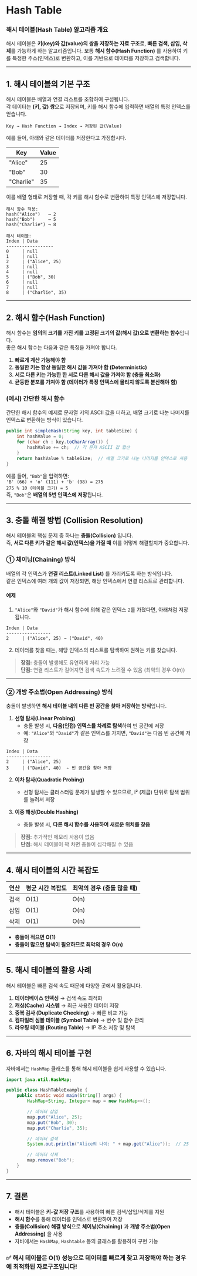 # Hash Table

### 해시 테이블(Hash Table) 알고리즘 개요  
해시 테이블은 **키(key)와 값(value)의 쌍을 저장하는 자료 구조**로, **빠른 검색, 삽입, 삭제**를 가능하게 하는 알고리즘입니다. 보통 **해시 함수(Hash Function)** 를 사용하여 키를 특정한 주소(인덱스)로 변환하고, 이를 기반으로 데이터를 저장하고 검색합니다.

---

## 1. 해시 테이블의 기본 구조  

해시 테이블은 배열과 연결 리스트를 조합하여 구성됩니다.  
각 데이터는 **(키, 값) 쌍**으로 저장되며, 키를 해시 함수에 입력하면 배열의 특정 인덱스를 얻습니다.

```
Key → Hash Function → Index → 저장된 값(Value)
```

예를 들어, 아래와 같은 데이터를 저장한다고 가정합시다.  

| Key   | Value      |
|-------|-----------|
| "Alice"  | 25  |
| "Bob"    | 30  |
| "Charlie"| 35  |

이를 배열 형태로 저장할 때, 각 키를 해시 함수로 변환하여 특정 인덱스에 저장합니다.

```
해시 함수 적용:
hash("Alice")   → 2  
hash("Bob")     → 5  
hash("Charlie") → 8  

해시 테이블:
Index | Data
------------------
0     | null
1     | null
2     | ("Alice", 25)
3     | null
4     | null
5     | ("Bob", 30)
6     | null
7     | null
8     | ("Charlie", 35)
```

---

## 2. 해시 함수(Hash Function)  

해시 함수는 **임의의 크기를 가진 키를 고정된 크기의 값(해시 값)으로 변환하는 함수**입니다.  
좋은 해시 함수는 다음과 같은 특징을 가져야 합니다.

1. **빠르게 계산 가능해야 함**  
2. **동일한 키는 항상 동일한 해시 값을 가져야 함 (Deterministic)**  
3. **서로 다른 키는 가능한 한 서로 다른 해시 값을 가져야 함 (충돌 최소화)**  
4. **균등한 분포를 가져야 함 (데이터가 특정 인덱스에 몰리지 않도록 분산해야 함)**  

### (예시) 간단한 해시 함수  
간단한 해시 함수의 예제로 문자열 키의 ASCII 값을 더하고, 배열 크기로 나눈 나머지를 인덱스로 변환하는 방식이 있습니다.

```java
public int simpleHash(String key, int tableSize) {
    int hashValue = 0;
    for (char ch : key.toCharArray()) {
        hashValue += ch;  // 각 문자 ASCII 값 합산
    }
    return hashValue % tableSize;  // 배열 크기로 나눈 나머지를 인덱스로 사용
}
```

예를 들어, `"Bob"`을 입력하면:  
`'B' (66) + 'o' (111) + 'b' (98) = 275`  
`275 % 10 (테이블 크기) = 5`  
즉, `"Bob"`은 **배열의 5번 인덱스에 저장**됩니다.

---

## 3. 충돌 해결 방법 (Collision Resolution)  

해시 테이블의 핵심 문제 중 하나는 **충돌(Collision)** 입니다.  
즉, **서로 다른 키가 같은 해시 값(인덱스)을 가질 때** 이를 어떻게 해결할지가 중요합니다.  

### ① 체이닝(Chaining) 방식  
배열의 각 인덱스가 **연결 리스트(Linked List)** 를 가리키도록 하는 방식입니다.  
같은 인덱스에 여러 개의 값이 저장되면, 해당 인덱스에서 연결 리스트로 관리합니다.

#### 예제
1. `"Alice"`와 `"David"`가 해시 함수에 의해 같은 인덱스 `2`를 가졌다면, 아래처럼 저장됩니다.

```
Index | Data
-----------------
2     | ("Alice", 25) → ("David", 40)
```

2. 데이터를 찾을 때는, 해당 인덱스의 리스트를 탐색하여 원하는 키를 찾습니다.

> **장점:** 충돌이 발생해도 유연하게 처리 가능  
> **단점:** 연결 리스트가 길어지면 검색 속도가 느려질 수 있음 (최악의 경우 O(n))

---

### ② 개방 주소법(Open Addressing) 방식  
충돌이 발생하면 **해시 테이블 내의 다른 빈 공간을 찾아 저장하는 방식**입니다.

1. **선형 탐사(Linear Probing)**  
   - 충돌 발생 시, **다음(인접) 인덱스를 차례로 탐색**하여 빈 공간에 저장  
   - 예: `"Alice"`와 `"David"`가 같은 인덱스를 가지면, `"David"`는 다음 빈 공간에 저장

```
Index | Data
-----------------
2     | ("Alice", 25)
3     | ("David", 40)  ← 빈 공간을 찾아 저장
```

2. **이차 탐사(Quadratic Probing)**  
   - 선형 탐사는 클러스터링 문제가 발생할 수 있으므로, i² (제곱) 단위로 탐색 범위를 늘려서 저장  

3. **이중 해싱(Double Hashing)**  
   - 충돌 발생 시, **다른 해시 함수를 사용하여 새로운 위치를 찾음**

> **장점:** 추가적인 메모리 사용이 없음  
> **단점:** 해시 테이블이 꽉 차면 충돌이 심각해질 수 있음  

---

## 4. 해시 테이블의 시간 복잡도  

| 연산  | 평균 시간 복잡도 | 최악의 경우 (충돌 많을 때) |
|-------|--------------|-----------------|
| 검색  | O(1)        | O(n)            |
| 삽입  | O(1)        | O(n)            |
| 삭제  | O(1)        | O(n)            |

- **충돌이 적으면 O(1)**
- **충돌이 많으면 탐색이 필요하므로 최악의 경우 O(n)**

---

## 5. 해시 테이블의 활용 사례  
해시 테이블은 빠른 검색 속도 때문에 다양한 곳에서 활용됩니다.

1. **데이터베이스 인덱싱** → 검색 속도 최적화  
2. **캐싱(Cache) 시스템** → 최근 사용한 데이터 저장  
3. **중복 검사 (Duplicate Checking)** → 빠른 비교 가능  
4. **컴파일러 심볼 테이블 (Symbol Table)** → 변수 및 함수 관리  
5. **라우팅 테이블 (Routing Table)** → IP 주소 저장 및 탐색  

---

## 6. 자바의 해시 테이블 구현  

자바에서는 `HashMap` 클래스를 통해 해시 테이블을 쉽게 사용할 수 있습니다.

```java
import java.util.HashMap;

public class HashTableExample {
    public static void main(String[] args) {
        HashMap<String, Integer> map = new HashMap<>();

        // 데이터 삽입
        map.put("Alice", 25);
        map.put("Bob", 30);
        map.put("Charlie", 35);

        // 데이터 검색
        System.out.println("Alice의 나이: " + map.get("Alice"));  // 25

        // 데이터 삭제
        map.remove("Bob");
    }
}
```

---

## 7. 결론  
- 해시 테이블은 **키-값 저장 구조**를 사용하여 빠른 검색/삽입/삭제를 지원  
- **해시 함수**를 통해 데이터를 인덱스로 변환하여 저장  
- **충돌(Collision) 해결 방식**으로 **체이닝(Chaining)** 과 **개방 주소법(Open Addressing)** 을 사용  
- 자바에서는 `HashMap`, `Hashtable` 등의 클래스를 활용하여 구현 가능  

### ✅ **해시 테이블은 O(1) 성능으로 데이터를 빠르게 찾고 저장해야 하는 경우에 최적화된 자료구조입니다!**